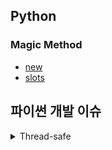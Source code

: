 ## Python

### Magic Method
* [new](Magic-Method-new.md)
* [slots](Magic-Method-slots.md)


## 파이썬 개발 이슈
<details> 
<summary>Thread-safe</summary>
<div markdown="1">
https://box0830.tistory.com/333
</div>
</details>

